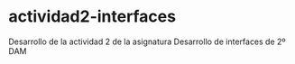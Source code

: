 # actividad2-interfaces
Desarrollo de la actividad 2 de la asignatura Desarrollo de interfaces de 2º DAM
